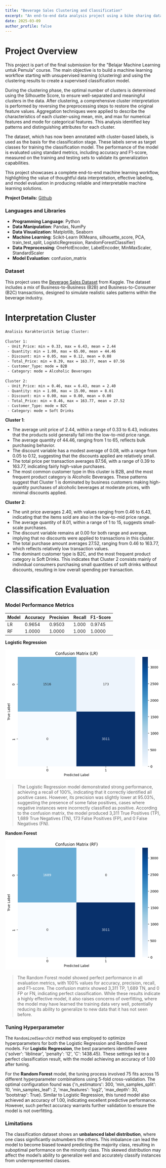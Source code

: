 ```yaml
---
title: "Beverage Sales Clustering and Classification"
excerpt: "An end-to-end data analysis project using a bike sharing dataset from Kaggle. Includes data wrangling, EDA, visualization, and dashboard creation."
date: 2025-03-09
author_profile: false
---
```


# Project Overview
This project is part of the final submission for the "Belajar Machine Learning untuk Pemula" course. The main objective is to build a machine learning workflow starting with unsupervised learning (clustering) and using the clustering results to create a supervised classification model.

During the clustering phase, the optimal number of clusters is determined using the Silhouette Score, to ensure well-separated and meaningful clusters in the data. After clustering, a comprehensive cluster interpretation is performed by reversing the preprocessing steps to restore the original feature values. Aggregation techniques were applied to describe the characteristics of each cluster-using mean, min, and max for numerical features and mode for categorical features. This analysis identified key patterns and distinguishing attributes for each cluster.

The dataset, which has now been annotated with cluster-based labels, is used as the basis for the classification stage. These labels serve as target classes for training the classification model. The performance of the model is evaluated using standard metrics, including accuracy and F1-score, measured on the training and testing sets to validate its generalization capabilities.

This project showcases a complete end-to-end machine learning workflow, highlighting the value of thoughtful data interpretation, effective labeling, and model evaluation in producing reliable and interpretable machine learning solutions.

**Project Details:** [Github](https://github.com/camelliatea/dicoding-proyek-machine-learning/)

### Languages and Libraries
- **Programming Language**: Python
- **Data Manipulation**: Pandas, NumPy
- **Data Visualization**: Matplotlib, Seaborn
- **Machine Learning**: Scikit-Learn (KMeans, silhouette_score, PCA, train_test_split, LogisticRegression, RandomForestClassifier)
- **Data Preprocessing**: OneHotEncoder, LabelEncoder, MinMaxScaler, StandardScaler
- **Model Evaluation**: confusion_matrix

### Dataset
This project uses the [Beverage Sales Dataset](https://www.kaggle.com/datasets/sebastianwillmann/beverage-sales) from Kaggle. The dataset includes a mix of Business-to-Business (B2B) and Business-to-Consumer (B2C) transactions, designed to simulate realistic sales patterns within the beverage industry.

# Interpretation Cluster
```
Analisis Karakteristik Setiap Cluster:

Cluster 1:
 - Unit_Price: min = 0.33, max = 6.43, mean = 2.44
 - Quantity: min = 1.00, max = 65.00, mean = 44.46
 - Discount: min = 0.05, max = 0.12, mean = 0.08
 - Total_Price: min = 0.39, max = 163.77, mean = 87.56
 - Customer_Type: mode = B2B
 - Category: mode = Alcoholic Beverages

Cluster 2:
 - Unit_Price: min = 0.46, max = 6.43, mean = 2.40
 - Quantity: min = 1.00, max = 15.00, mean = 8.01
 - Discount: min = 0.00, max = 0.00, mean = 0.00
 - Total_Price: min = 0.46, max = 163.77, mean = 27.52
 - Customer_Type: mode = B2C
 - Category: mode = Soft Drinks
```
**Cluster 1**: 
- The average unit price of 2.44, within a range of 0.33 to 6.43, indicates that the products sold generally fall into the low-to-mid price range. 
- The average quantity of 44.46, ranging from 1 to 65, reflects bulk purchasing behavior. 
- The discount variable has a modest average of 0.08, with a range from 0.05 to 0.12, suggesting that the discounts applied are relatively small. 
- The total price per transaction averages 87.56, with a range of 0.39 to 163.77, indicating fairly high-value purchases. 
- The most common customer type in this cluster is B2B, and the most frequent product category is Alcoholic Beverages. These patterns suggest that Cluster 1 is dominated by business customers making high-quantity purchases of alcoholic beverages at moderate prices, with minimal discounts applied.

**Cluster 2**: 
- The unit price averages 2.40, with values ranging from 0.46 to 6.43, indicating that the items sold are also in the low-to-mid price range.
- The average quantity of 8.01, within a range of 1 to 15, suggests small-scale purchases.
- The discount variable remains at 0.00 for both range and average, implying that no discounts were applied to transactions in this cluster.
- The total purchase amount averages 27.52, ranging from 0.46 to 163.77, which reflects relatively low transaction values. 
- The dominant customer type is B2C, and the most frequent product category is Soft Drinks. This indicates that Cluster 2 consists mainly of individual consumers purchasing small quantities of soft drinks without discounts, resulting in low overall spending per transaction.

# Classification Evaluation

### Model Performance Metrics

| Model  | Accuracy | Precision | Recall | F1-Score |
|--------|---------|----------|--------|----------|
| LR     | 0.9654  | 0.9503   | 1.000  | 0.9745   |
| RF     | 1.0000  | 1.0000   | 1.000  | 1.0000   |

**Logistic Regression**

![Confusion Matrix LR](image.png)

> The Logistic Regression model demonstrated strong performance, achieving a recall of 100%, indicating that it correctly identified all positive cases. However, its precision was slightly lower at 95.03%, suggesting the presence of some false positives, cases where negative instances were incorrectly classified as positive. According to the confusion matrix, the model produced 3,311 True Positives (TP), 1,689 True Negatives (TN), 173 False Positives (FP), and 0 False Negatives (FN).

**Random Forest**

![Confusion Matrix rf](image-1.png)


> The Random Forest model showed perfect performance in all evaluation metrics, with 100% values for accuracy, precision, recall, and F1-score. The confusion matrix showed 3,311 TP, 1,689 TN, and 0 FP or FN, indicating perfect classification. While these results indicate a highly effective model, it also raises concerns of overfitting, where the model may have learned the training data very well, potentially reducing its ability to generalize to new data that it has not seen before.

### Tuning Hyperparameter

The `RandomizedSearchCV` method was employed to optimize hyperparameters for both the Logistic Regression and Random Forest models. For **Logistic Regression**, the best parameters identified were {'solver': 'liblinear', 'penalty': 'l2', 'C': 1438.45}. These settings led to a perfect classification result, with the model achieving an accuracy of 1.00 after tuning.

For the **Random Forest** model, the tuning process involved 75 fits across 15 different hyperparameter combinations using 5-fold cross-validation. The optimal configuration found was {'n_estimators': 300, 'min_samples_split': 10, 'min_samples_leaf': 2, 'max_features': 'log2', 'max_depth': 30, 'bootstrap': True}. Similar to Logistic Regression, this tuned model also achieved an accuracy of 1.00, indicating excellent predictive performance. However, such perfect accuracy warrants further validation to ensure the model is not overfitting.

### Limitations
The classification dataset shows an **unbalanced label distribution**, where one class significantly outnumbers the others. This imbalance can lead the model to become biased toward predicting the majority class, resulting in suboptimal performance on the minority class. This skewed distribution may affect the model’s ability to generalize well and accurately classify instances from underrepresented classes.